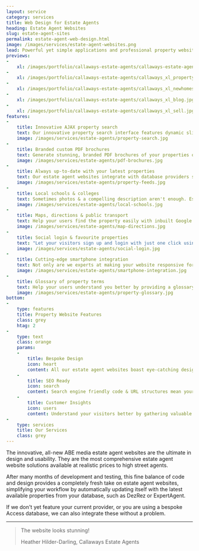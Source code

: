 ```yaml
---
layout: service
category: services
title: Web Design for Estate Agents
heading: Estate Agent Websites
slug: estate-agent-sites
permalink: estate-agent-web-design.html
image: /images/services/estate-agent-websites.png
lead: Powerful yet simple applications and professional property websites for estate & letting agents, offering the best in user-experience, whilst automating the task of selling property online.
previews:
-
    xl: /images/portfolio/callaways-estate-agents/callaways-estate-agents-homepage_xl.jpg
-
    xl: /images/portfolio/callaways-estate-agents/callaways_xl_property.jpg
-
    xl: /images/portfolio/callaways-estate-agents/callaways_xl_newhomes.jpg
-
    xl: /images/portfolio/callaways-estate-agents/callaways_xl_blog.jpg
-
    xl: /images/portfolio/callaways-estate-agents/callaways_xl_sell.jpg
features:
-
    title: Innovative AJAX property search
    text: Our innovative property search interface features dynamic sliders & instant property search results and is easily accessible from all pages of the site. This means it's not only child's play to use, but the search results update as the user selects their property preferences, thus allowing them to get a peek at properties they might not otherwise have seen.
    image: /images/services/estate-agents/property-search.jpg
-
    title: Branded custom PDF brochures
    text: Generate stunning, branded PDF brochures of your properties on-the-fly, customisable by the users, who select data they would like included (such as photos, floor plans, EPCs etc.) and create the brochure with one click, thus saving paper and ink - your contribution towards saving the environment.
    image: /images/services/estate-agents/pdf-brochures.jpg
-
    title: Always up-to-date with your latest properties
    text: Our estate agent websites integrate with database providers such as DezRez and are therefore always up-to-date with your latest properties without having to enter them in multiple places.<br> Use a different provider than DezRez or even your own custom database? No problem! We can integrate most systems and don't even charge extra for major providers!
    image: /images/services/estate-agents/property-feeds.jpg
-
    title: Local schools & colleges
    text: Sometimes photos & a compelling description aren't enough. Especially when selling to families it's important for them to know what kind of education is available in the near vicinity. Forget having to spend hours manually compiling that data for your properties, our estate agent websites display a map showing your visitors all the local schools & colleges with links to Ofsted inspection data and exam performance results completely hands-free!
    image: /images/services/estate-agents/local-schools.jpg
-
    title: Maps, directions & public transport
    text: Help your users find the property easily with inbuilt Google Maps, featuring directions for driving, cycling and walking, as well as train & bus connections with live departure times. <br>Google Maps also features local amenities such as restaurants, sports clubs, shops & churches.
    image: /images/services/estate-agents/map-directions.jpg
-
    title: Social login & favourite properties
    text: "Let your visitors sign up and login with just one click using social profiles such as Google, LinkedIn or Facebook which, according to a case study by Janrain.com, has proven to increase registration rates by up to 50%. Potential clients can start adding properties to favourites in seconds, without the hassle of creating and remembering yet another username & password."
    image: /images/services/estate-agents/social-login.jpg
-
    title: Cutting-edge smartphone integration
    text: Not only are we experts at making your website responsive for mobile devices, we also integrate various types of QR codes. These include property specifications QR codes on the listings, to allow users to easily download the information to their phone, and contact QR codes on the contact & team pages to save your company and staff details to their phone without any hassle.
    image: /images/services/estate-agents/smartphone-integration.jpg
-
    title: Glossary of property terms
    text: Help your users understand you better by providing a glossary of property terms, which connects to all other parts of the site, including property listings and blog posts.<br> Property jargon is explained by simply hovering over a word in the copy, making your site more user-friendly, even to first-time buyers and landlords.
    image: /images/services/estate-agents/property-glossary.jpg
bottom:
-
    type: features
    title: Property Website Features
    class: grey
    htag: 2
-
    type: text
    class: orange
    params:
    -
        title: Bespoke Design
        icon: heart
        content: All our estate agent websites boast eye-catching designs built around your brand to represent your business in the best possible way.
    -
        title: SEO Ready
        icon: search
        content: Search engine friendly code & URL structures mean your website already comes optimised for maximum search engine performance.
    -
        title: Customer Insights
        icon: users
        content: Understand your visitors better by gathering valuable insights, thus increasing conversions, turning casual browsers into clients. 
-
    type: services
    title: Our Services
    class: grey
---
```

The innovative, all-new ABE media estate agent websites are the ultimate in design and usability. They are the most comprehensive estate agent website solutions available at realistic prices to high street agents.

After many months of development and testing, this fine balance of code and design provides a completely fresh take on estate agent websites, simplifying your workflow by automatically updating itself with the latest available properties from your database, such as DezRez or ExpertAgent. 
 
If we don't yet feature your current provider, or you are using a bespoke Access database, we can also integrate these without a problem.

<hr>

<blockquote>
        <p>The website looks stunning!</p>
        <footer>Heather Hilder-Darling, Callaways Estate Agents</footer>
      </blockquote>
